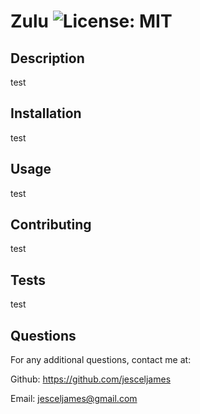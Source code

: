# Zulu ![License: MIT](https://img.shields.io/badge/License-MIT-yellow.svg)

  ## Description                          
  test           
             
  ## Installation
  test
             
  ## Usage
  test
  
  ## Contributing 
  test  
  
  ## Tests 
  test
  
  ## Questions
  For any additional questions, contact me at: 
  
 Github: https://github.com/jesceljames 
  
 Email: jesceljames@gmail.com